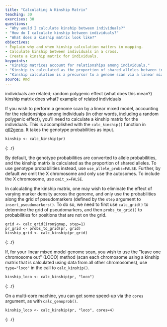 ```yaml
---
title: "Calculating A Kinship Matrix"
teaching: 30
exercises: 30
questions:
- "Why would I calculate kinship between individuals?"
- "How do I calculate kinship between individuals?"
- "What does a kinship matrix look like?"
objectives:
- Explain why and when kinship calculation matters in mapping.
- Calculate kinship between individuals in a cross.
- Create a kinship matrix for individuals.
keypoints:
- "Kinship matrices account for relationships among individuals."
- "Kinship is calculated as the proportion of shared alleles between individuals."
- "Kinship calculation is a precursor to a genome scan via a linear mixed model."
source: Rmd
---
```




individuals are related; 
random polygenic effect (what does this mean?)
kinship matrix does what?
example of related individuals


If you wish to perform a genome scan by a linear mixed model, accounting for the relationships among individuals (in other words, including a random polygenic effect), you'll need to calculate a
kinship matrix for the individuals. This is accomplished with the `calc_kinship()` function in
[qtl2geno](https://github.com/rqtl/qtl2geno).
It takes the genotype probabilities as input.


~~~
kinship <- calc_kinship(pr)
~~~
{: .r}

By default, the genotype probabilities are converted to allele probabilities, and the kinship matrix is calculated as the proportion of shared alleles. To use genotype probabilities instead, use `use_allele_probs=FALSE`. Further, by default we omit the X chromosome and only use the autosomes. To include the X chromosome, use `omit_x=FALSE`.

In calculating the kinship matrix, one may wish to eliminate the effect of varying marker density across
the genome, and only use the probabilities along the grid of pseudomarkers (defined by the `step`
argument to `insert_pseudomarkers()`. To do so, we need to first use `calc_grid()` to determine the grid of pseudomarkers, and then `probs_to_grid()` to probabilities for positions that are not on the
grid.


~~~
grid <- calc_grid(iron$gmap, step=1)
pr_grid <- probs_to_grid(pr, grid)
kinship_grid <- calc_kinship(pr_grid)
~~~
{: .r}

If, for your linear mixed model genome scan, you wish to use the "leave one chromosome out" (LOCO) method (scan each chromosome using a kinship matrix that is calculated using data from all other chromosomes), use `type="loco"` in the call to `calc_kinship()`.


~~~
kinship_loco <- calc_kinship(pr, "loco")
~~~
{: .r}

On a multi-core machine, you can get some speed-up via the `cores` argument, as with `calc_genoprob()`.


~~~
kinship_loco <- calc_kinship(pr, "loco", cores=4)
~~~
{: .r}
